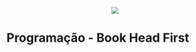 <div style="text-align: center;">
  <img src="https://imgur.com/a/Bt1Aa">
</div>

# Programação - Book Head First
